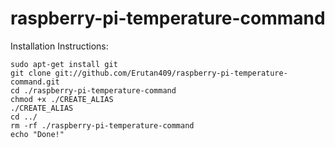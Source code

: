 # raspberry-pi-temperature-command

Installation Instructions:

    sudo apt-get install git
    git clone git://github.com/Erutan409/raspberry-pi-temperature-command.git
    cd ./raspberry-pi-temperature-command
    chmod +x ./CREATE_ALIAS
    ./CREATE_ALIAS
    cd ../
    rm -rf ./raspberry-pi-temperature-command
    echo "Done!"
